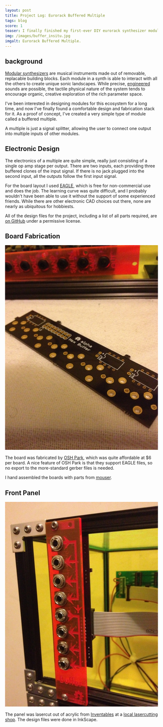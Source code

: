 ```yaml
---
layout: post
title: Project Log: Eurorack Buffered Multiple
tags: blog
score: 1
teaser: I finally finished my first-ever DIY eurorack synthesizer module - the ever-humble buffered multiple.  
img: /images/buffer_insitu.jpg
imgalt: Eurorack Buffered Multiple.
---
```


## background

[Modular synthesizers](http://www.youtube.com/watch?v=GCyiDaM3boc) are musical instruments made out of removable, replacable building blocks.  Each module in a synth is able to interact with all the others to create unique sonic landscapes.  While precise, [engineered](http://www.soundonsound.com/sos/allsynthsecrets.htm) sounds are possible, the tactile physical nature of the system tends to encourage organic, creative exploration of the rich parameter space.

I've been interested in designing modules for this ecosystem for a long time, and now I've finally found a comfortable design and fabrication stack for it.  As a proof of concept, I've created a very simple type of module called a buffered multiple.

A multiple is just a signal splitter, allowing the user to connect one output into multiple inputs of other modules.

## Electronic Design

The electronics of a multiple are quite simple, really just consisting of a single op amp stage per output.  There are two inputs, each providing three buffered clones of the input signal.  If there is no jack plugged into the second input, all the outputs follow the first input signal.

For the board layout I used [EAGLE](http://www.cadsoftusa.com/), which is free for non-commercial use and does the job.  The learning curve was quite difficult, and I probably wouldn't have been able to use it without the support of some experienced friends.  While there are other electronic CAD choices out there, none are nearly as ubiquitous for hobbiests.

All of the design files for the project, including a list of all parts required, are [on GitHub](https://github.com/russellmcc/hexbuffer) under a permissive license.

## Board Fabrication

![PCB](/images/buffer_board.jpg)

The board was fabricated by [OSH Park](http://oshpark.com/), which was quite affordable at $6 per board.  A nice feature of OSH Park is that they support EAGLE files, so no export to the more-standard gerber files is needed.

I hand assembled the boards with parts from [mouser](http://www.mouser.com/ProjectManager/ProjectDetail.aspx?AccessID=8b942c2668).

## Front Panel

![completed buffer](/images/buffer_insitu.jpg)

The panel was lasercut out of acrylic from [Inventables](https://www.inventables.com/) at a [local lasercutting shop](http://dangerawesome.co/).  The design files were done in InkScape.  
